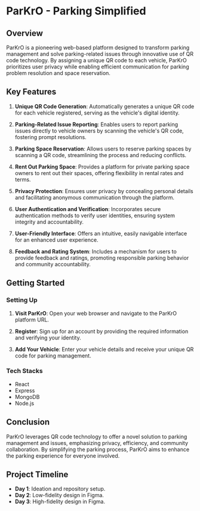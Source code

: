 # ParKrO - Parking Simplified

## Overview

ParKrO is a pioneering web-based platform designed to transform parking management and solve parking-related issues through innovative use of QR code technology. By assigning a unique QR code to each vehicle, ParKrO prioritizes user privacy while enabling efficient communication for parking problem resolution and space reservation.

## Key Features

1. **Unique QR Code Generation**: Automatically generates a unique QR code for each vehicle registered, serving as the vehicle's digital identity.

2. **Parking-Related Issue Reporting**: Enables users to report parking issues directly to vehicle owners by scanning the vehicle's QR code, fostering prompt resolutions.

3. **Parking Space Reservation**: Allows users to reserve parking spaces by scanning a QR code, streamlining the process and reducing conflicts.

4. **Rent Out Parking Space**: Provides a platform for private parking space owners to rent out their spaces, offering flexibility in rental rates and terms.

5. **Privacy Protection**: Ensures user privacy by concealing personal details and facilitating anonymous communication through the platform.

6. **User Authentication and Verification**: Incorporates secure authentication methods to verify user identities, ensuring system integrity and accountability.

7. **User-Friendly Interface**: Offers an intuitive, easily navigable interface for an enhanced user experience.

8. **Feedback and Rating System**: Includes a mechanism for users to provide feedback and ratings, promoting responsible parking behavior and community accountability.

## Getting Started

### Setting Up

1. **Visit ParKrO**: Open your web browser and navigate to the ParKrO platform URL.

2. **Register**: Sign up for an account by providing the required information and verifying your identity.

3. **Add Your Vehicle**: Enter your vehicle details and receive your unique QR code for parking management.

### Tech Stacks
- React
- Express
- MongoDB
- Node.js

## Conclusion

ParKrO leverages QR code technology to offer a novel solution to parking management and issues, emphasizing privacy, efficiency, and community collaboration. By simplifying the parking process, ParKrO aims to enhance the parking experience for everyone involved.

## Project Timeline

- **Day 1**: Ideation and repository setup.
- **Day 2**: Low-fidelity design in Figma.
- **Day 3**: High-fidelity design in Figma.



